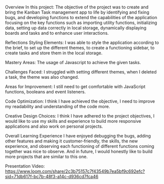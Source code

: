 Overview In this project: The objective of the project was to create and bring the Kanban Task management app to life by identifying and fixing bugs, and developing functions to extend the capabilities of the application focusing on the key functions such as importing utility functions, initializing data, setting up data correctly in local storage, dynamically displaying boards and tasks and to enhance user interactions. 

Reflections Styling Elements: I was able to style the application according to the brief, to set up the different themes, to create a functioning sidebar, to create tasks and store them in the local storage.

Mastery Areas: The usage of Javascript to achieve the given tasks.

Challenges Faced: I struggled with setting different themes, when I deleted a task, the theme was also changed.

Areas for Improvement: I still need to get comfortable with JavaScript functions, booleans and event listeners.

Code Optimization: I think I have achieved the objective, I need to improve my readability and understanding of the code more.

Creative Design Choices: I think I have adhered to the project objectives, I would like to use my skills and experience to build more responsive applications and also work on personal projects. 

Overall Learning Experience I have enjoyed debugging the bugs, adding other features and making it customer-friendly, the skills, the new experience, and observing each functioning of different functions coming together was nice to observe. And in future, I would honestly like to build more projects that are similar to this one.


Presentation Video: https://www.loom.com/share/2c3b75157c7f43549b7ea5bf9c692efc?sid=71db617f-bc7b-48f3-a14c-d936cd7fca46
